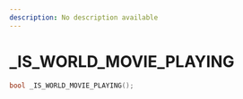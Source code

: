 ```yaml
---
description: No description available 
---
```


# _IS_WORLD_MOVIE_PLAYING

```cpp
bool _IS_WORLD_MOVIE_PLAYING();
```